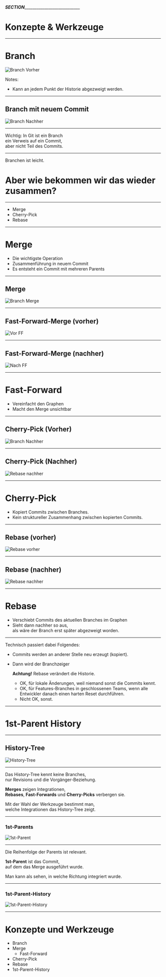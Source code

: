 ___SECTION_______________________________


Konzepte & Werkzeuge
====================


_________________________________________


Branch
======

![Branch Vorher](werkzeuge/abb-branches-beispiel-vorher.png)

Notes:

* Kann an jedem Punkt der Historie abgezweigt werden.

_________________________________________

Branch mit neuem Commit
-----------------------

 ![Branch Nachher](werkzeuge/abb-branches-beispiel-nachher.png)


_________________________________________


Wichtig: In Git ist ein Branch<br/>
ein Verweis auf ein Commit,<br/>
aber nicht Teil des Commits.

_________________________________________

Branchen ist leicht.

Aber wie bekommen wir das wieder zusammen?
===========================================

_________________________________________


 * Merge
 * Cherry-Pick
 * Rebase

_________________________________________

Merge
=====

  * Die wichtigste Operation
  * Zusammenführung in neuem Commit
  * Es entsteht ein Commit mit mehreren Parents

_________________________________________


Merge
--------------

  ![Branch Merge](werkzeuge/abb-branches-beispiel-merge.png)

_________________________________________

Fast-Forward-Merge (vorher)
---------------------------

![Vor FF](werkzeuge/abb-branches-beispiel-ff-vorher.png)

_________________________________________

Fast-Forward-Merge (nachher)
---------------------------

![Nach FF](werkzeuge/abb-branches-beispiel-ff-nachher.png)


_________________________________________


Fast-Forward
============

 * Vereinfacht den Graphen
 * Macht den Merge unsichtbar

_________________________________________

Cherry-Pick (Vorher)
--------------------

![Branch Nachher](werkzeuge/abb-branches-beispiel-nachher.png)

_________________________________________

Cherry-Pick (Nachher)
--------------------

 ![Rebase nachher](werkzeuge/abb-branches-beispiel-cherry-pick.png)

_________________________________________

Cherry-Pick
============

  * Kopiert Commits zwischen Branches.
  * Kein struktureller Zusammenhang zwischen kopierten Commits.

_________________________________________

Rebase (vorher)
--------------

  ![Rebase vorher](werkzeuge/abb-branches-beispiel-rebase-vorher.png)

_________________________________________

Rebase (nachher)
---------------

  ![Rebase nachher](werkzeuge/abb-branches-beispiel-rebase-nachher.png)

_________________________________________


Rebase
======

 * Verschiebt Commits des aktuellen Branches im Graphen
 * Sieht dann nachher so aus,<br/>
   als wäre der Branch erst später abgezweigt worden.

_________________________________________


Technisch passiert dabei Folgendes:

 * Commits werden an anderer Stelle neu erzeugt (kopiert).
 * Dann wird der Branchzeiger


   **Achtung!** Rebase verändert die Historie.

    * OK, für lokale Änderungen, weil niemand sonst die Commits kennt.
    * OK, für Features-Branches in geschlossenen Teams, wenn alle Entwickler danach einen harten Reset durchführen.
    * Nicht OK, sonst.

_________________________________________

1st-Parent History
==================

_________________________________________

History-Tree
------------

![History-Tree](werkzeuge/abb-1st-parent-history-0.png)

_________________________________________

Das History-Tree kennt keine Branches, <BR/>
nur Revisions und die Vorgänger-Beziehung.

**Merges** zeigen Integrationen, <BR/>
**Rebases**,  **Fast-Forwards** und **Cherry-Picks** verbergen sie.

Mit der Wahl der Werkzeuge bestimmt man,<BR/>
welche Integrationen das History-Tree zeigt.

_________________________________________

### 1st-Parents

![1st-Parent](werkzeuge/abb-1st-parent-history-1.png)

_________________________________________

Die Reihenfolge der Parents ist relevant.

**1st-Parent** ist das Commit, <BR/>
auf dem das Merge ausgeführt wurde.

Man kann als sehen, in welche Richtung integriert wurde.

_________________________________________

### 1st-Parent-History

![1st-Parent-History](werkzeuge/abb-1st-parent-history-2.png)

_________________________________________


Konzepte und Werkzeuge
======================

 * Branch
 * Merge
   - Fast-Forward
 * Cherry-Pick
 * Rebase
 * 1st-Parent-History
